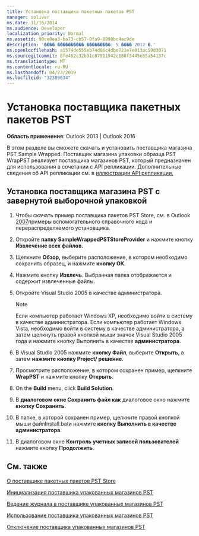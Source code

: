 ```yaml
---
title: Установка поставщика пакетных пакетов PST
manager: soliver
ms.date: 11/16/2014
ms.audience: Developer
localization_priority: Normal
ms.assetid: 90ce0ea3-ba73-cb57-0fa9-8898bc4ac9de
description: '���� ���������� ���������: 5 ���� 2012 �.'
ms.openlocfilehash: a1574de555eb74d06c4dbe721e7e013ac59d3071
ms.sourcegitcommit: 8fe462c32b91c87911942c188f3445e85a54137c
ms.translationtype: MT
ms.contentlocale: ru-RU
ms.lasthandoff: 04/23/2019
ms.locfileid: "32309634"
---
```

# <a name="installing-the-sample-wrapped-pst-store-provider"></a>Установка поставщика пакетных пакетов PST

  
  
**Область применения**: Outlook 2013 | Outlook 2016 
  
В этом разделе вы сможете скачать и установить поставщика магазина PST Sample Wrapped. Поставщик магазина упаковки образца PST WrapPST реализует поставщика магазинов PST, который предназначен для использования в сочетании с API репликации. Дополнительные сведения об API репликации см. в [иллюстрации API репликации.](about-the-replication-api.md)
  
## <a name="install-the-sample-wrapped-pst-store-provider"></a>Установка поставщика магазина PST с завернутой выборочной упаковкой

1. Чтобы скачать пример поставщика пакетов PST Store, см. в Outlook [2007](https://www.microsoft.com/en-us/download/details.aspx?id=24102)примеры вспомогательного справочного кода и перераспределяемого установщика.
    
2. Откройте **папку SampleWrappedPSTStoreProvider** и нажмите кнопку **Извлечение всех файлов.**
    
3. Щелкните **Обзор,** выберите расположение, в котором необходимо сохранить образец, и нажмите **кнопку ОК**.
    
4. Нажмите кнопку **Извлечь**. Выбранная папка отображается и содержит извлеченные файлы.
    
5. Откройте Visual Studio 2005 в качестве администратора.
    
    > [!NOTE]
    > Если компьютер работает Windows XP, необходимо войти в систему в качестве администратора. Если компьютер работает Windows Vista, необходимо войти в систему в качестве администратора, а затем щелкнуть правой кнопкой мыши значок Visual Studio 2005 года и нажмите кнопку Выполнить в качестве **администратора**. 
  
6. В Visual Studio 2005 нажмите **кнопку Файл**, выберите **Открыть**, а затем **нажмите кнопку Project/ решение**.
    
7. Просмотрите расположение, в котором сохранен пример, щелкните **WrapPST** и нажмите кнопку **Открыть**.
    
8. On the **Build** menu, click **Build Solution**.
    
9. В **диалоговом окне Сохранить файл как** диалоговое окно нажмите **кнопку Сохранить**.
    
10. В папке, в которой сохранен пример,  щелкните правой кнопкой мыши файлInstall.batи нажмите **кнопку Выполнить в качестве администратора**.
    
11. В диалоговом окне **Контроль учетных записей пользователей** нажмите кнопку **Продолжить**.
    
## <a name="see-also"></a>См. также



[О поставщике пакетных пакетов PST Store](about-the-sample-wrapped-pst-store-provider.md)
  
[Инициализация поставщика упакованных магазинов PST](initializing-a-wrapped-pst-store-provider.md)
  
[Ведение журнала в поставщике упакованных магазинов PST](logging-on-to-a-wrapped-pst-store-provider.md)
  
[Использование поставщика упакованных магазинов PST](using-a-wrapped-pst-store-provider.md)
  
[Отключение поставщика упакованных магазинов PST](shutting-down-a-wrapped-pst-store-provider.md)

